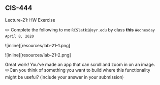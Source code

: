 ## CIS-444
Lecture-21: HW Exercise

✏️ Complete the following to me `RCSlatki@syr.edu` by class **this** `Wednesday April 8, 2020`

![inline][resources/lab-21-1.png]

![inline][resources/lab-21-2.png]


Great work! You've made an app that can scroll and zoom in on an image. 
✏️Can you think of something you want to build where this functionality might be useful? (include your answer in your  submission)

